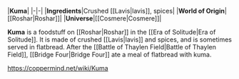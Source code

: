 |**Kuma**|
|-|-|
|**Ingredients**|Crushed [[Lavis\|lavis]], spices|
|**World of Origin**|[[Roshar\|Roshar]]|
|**Universe**|[[Cosmere\|Cosmere]]|

**Kuma** is a foodstuff on [[Roshar\|Roshar]] in the [[Era of Solitude\|Era of Solitude]].
It is made of crushed [[Lavis\|lavis]] and spices, and is sometimes served in flatbread. After the [[Battle of Thaylen Field\|Battle of Thaylen Field]], [[Bridge Four\|Bridge Four]] ate a meal of flatbread with kuma.



https://coppermind.net/wiki/Kuma